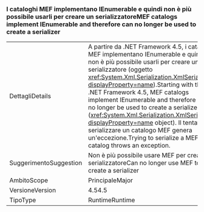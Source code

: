 ### <a name="mef-catalogs-implement-ienumerable-and-therefore-can-no-longer-be-used-to-create-a-serializer"></a><span data-ttu-id="dc2ce-101">I cataloghi MEF implementano IEnumerable e quindi non è più possibile usarli per creare un serializzatore</span><span class="sxs-lookup"><span data-stu-id="dc2ce-101">MEF catalogs implement IEnumerable and therefore can no longer be used to create a serializer</span></span>

|   |   |
|---|---|
|<span data-ttu-id="dc2ce-102">Dettagli</span><span class="sxs-lookup"><span data-stu-id="dc2ce-102">Details</span></span>|<span data-ttu-id="dc2ce-103">A partire da .NET Framework 4.5, i cataloghi MEF implementano IEnumerable e quindi non è più possibile usarli per creare un serializzatore (oggetto <xref:System.Xml.Serialization.XmlSerializer?displayProperty=name>).</span><span class="sxs-lookup"><span data-stu-id="dc2ce-103">Starting with the .NET Framework 4.5, MEF catalogs implement IEnumerable and therefore can no longer be used to create a serializer (<xref:System.Xml.Serialization.XmlSerializer?displayProperty=name> object).</span></span> <span data-ttu-id="dc2ce-104">Il tentativo di serializzare un catalogo MEF genera un'eccezione.</span><span class="sxs-lookup"><span data-stu-id="dc2ce-104">Trying to serialize a MEF catalog throws an exception.</span></span>|
|<span data-ttu-id="dc2ce-105">Suggerimento</span><span class="sxs-lookup"><span data-stu-id="dc2ce-105">Suggestion</span></span>|<span data-ttu-id="dc2ce-106">Non è più possibile usare MEF per creare un serializzatore</span><span class="sxs-lookup"><span data-stu-id="dc2ce-106">Can no longer use MEF to create a serializer</span></span>|
|<span data-ttu-id="dc2ce-107">Ambito</span><span class="sxs-lookup"><span data-stu-id="dc2ce-107">Scope</span></span>|<span data-ttu-id="dc2ce-108">Principale</span><span class="sxs-lookup"><span data-stu-id="dc2ce-108">Major</span></span>|
|<span data-ttu-id="dc2ce-109">Versione</span><span class="sxs-lookup"><span data-stu-id="dc2ce-109">Version</span></span>|<span data-ttu-id="dc2ce-110">4.5</span><span class="sxs-lookup"><span data-stu-id="dc2ce-110">4.5</span></span>|
|<span data-ttu-id="dc2ce-111">Tipo</span><span class="sxs-lookup"><span data-stu-id="dc2ce-111">Type</span></span>|<span data-ttu-id="dc2ce-112">Runtime</span><span class="sxs-lookup"><span data-stu-id="dc2ce-112">Runtime</span></span>|

